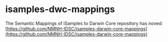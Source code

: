 # isamples-dwc-mappings
The Semantic Mappings of iSamples to Darwin Core repository has noved: [https://github.com/NMNH-IDSC/isamples-darwin-core-mappings](https://github.com/NMNH-IDSC/isamples-darwin-core-mappings)


